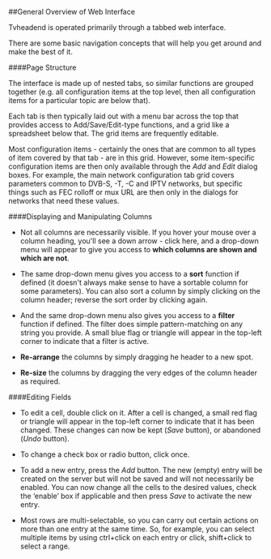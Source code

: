 ##General Overview of Web Interface

Tvheadend is operated primarily through a tabbed web interface. 

There are some basic navigation concepts that will help you get around and
make the best of it.

####Page Structure

The interface is made up of nested tabs, so similar functions are grouped
together (e.g. all configuration items at the top level, then all configuration
items for a particular topic are below that).

Each tab is then typically laid out with a menu bar across the top that
provides access to Add/Save/Edit-type functions, and a grid like a spreadsheet
below that. The grid items are frequently editable.

Most configuration items - certainly the ones that are common to all types
of item covered by that tab - are in this grid. However, some item-specific
configuration items are then only available through the *Add* and *Edit*
dialog boxes. For example, the main network configuration tab grid covers
parameters common to DVB-S, -T, -C and IPTV networks, but specific things
such as FEC rolloff or mux URL are then only in the dialogs for networks
that need these values.

####Displaying and Manipulating Columns

* Not all columns are necessarily visible. If you hover your mouse over a
  column heading, you'll see a down arrow - click here, and a drop-down menu
  will appear to give you access to **which columns are shown and which are not**.
  
* The same drop-down menu gives you access to a **sort** function if defined
  (it doesn't always make sense to have a sortable column for some parameters).
  You can also sort a column by simply clicking on the column header; reverse
  the sort order by clicking again.

* And the same drop-down menu also gives you access to a **filter** function
  if defined. The filter does simple pattern-matching on any string you
  provide. A small blue flag or triangle will appear in the top-left 
  corner to indicate that a filter is active.
  
* **Re-arrange** the columns by simply dragging he header to a new spot.

* **Re-size** the columns by dragging the very edges of the column header as
  required. 
  
####Editing Fields

* To edit a cell, double click on it. After a cell is changed, a small red
  flag or triangle will appear in the top-left corner to indicate that it
  has been changed. These changes can now be kept (*Save* button), or
  abandoned (*Undo* button).
  
* To change a check box or radio button, click once.

* To add a new entry, press the *Add* button. The new (empty) entry will
  be created on the server but will not be saved and will not necessarily
  be enabled. You can now change all the cells to the desired values, check
  the ‘enable’ box if applicable and then press *Save* to activate the new
  entry.

* Most rows are multi-selectable, so you can carry out certain actions on
  more than one entry at the same time. So, for example, you can select
  multiple items by using ctrl+click on each
  entry or click, shift+click to select a range.
